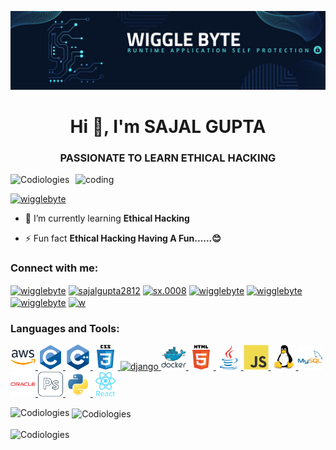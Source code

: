 ![logo](https://github.com/Codiologies/Codiologies/blob/main/GITHUB%20BANNER.JPG)
<h1 align="center">Hi 👋, I'm SAJAL GUPTA</h1>
<h3 align="center">PASSIONATE TO LEARN ETHICAL HACKING</h3>

<img align="right" alt="coding" width="400" src="https://encrypted-tbn1.gstatic.com/images?q=tbn:ANd9GcQcJcQ9CPfBV8e4c0LJhOvnFHAg7PAJ_qpyAmT01T8wPmR5yLoJ">


<p align="left"> <img src="https://komarev.com/ghpvc/?username=Codiologies&label=Profile%20views&color=0e75b6&style=flat" alt="Codiologies" /> </p>

<p align="left"> <a href="https://twitter.com/wigglebyte" target="blank"><img src="https://img.shields.io/twitter/follow/wigglebyte?logo=twitter&style=for-the-badge" alt="wigglebyte" /></a> </p>

- 🌱 I’m currently learning **Ethical Hacking**

- ⚡ Fun fact **Ethical Hacking Having A Fun......😊**

<h3 align="left">Connect with me:</h3>
<p align="left">
<a href="https://twitter.com/wigglebyte" target="blank"><img align="center" src="https://raw.githubusercontent.com/rahuldkjain/github-profile-readme-generator/master/src/images/icons/Social/twitter.svg" alt="wigglebyte" height="30" width="40" /></a>
<a href="https://linkedin.com/in/sajalgupta2812" target="blank"><img align="center" src="https://raw.githubusercontent.com/rahuldkjain/github-profile-readme-generator/master/src/images/icons/Social/linked-in-alt.svg" alt="sajalgupta2812" height="30" width="40" /></a>
<a href="https://instagram.com/sx.0008" target="blank"><img align="center" src="https://raw.githubusercontent.com/rahuldkjain/github-profile-readme-generator/master/src/images/icons/Social/instagram.svg" alt="sx.0008" height="30" width="40" /></a>
<a href="https://www.youtube.com/c/wigglebyte" target="blank"><img align="center" src="https://raw.githubusercontent.com/rahuldkjain/github-profile-readme-generator/master/src/images/icons/Social/youtube.svg" alt="wigglebyte" height="30" width="40" /></a>
<a href="https://www.hackerrank.com/wigglebyte" target="blank"><img align="center" src="https://raw.githubusercontent.com/rahuldkjain/github-profile-readme-generator/master/src/images/icons/Social/hackerrank.svg" alt="wigglebyte" height="30" width="40" /></a>
<a href="https://www.leetcode.com/wigglebyte" target="blank"><img align="center" src="https://raw.githubusercontent.com/rahuldkjain/github-profile-readme-generator/master/src/images/icons/Social/leet-code.svg" alt="wigglebyte" height="30" width="40" /></a>
<a href="https://www.hackerearth.com/w" target="blank"><img align="center" src="https://raw.githubusercontent.com/rahuldkjain/github-profile-readme-generator/master/src/images/icons/Social/hackerearth.svg" alt="w" height="30" width="40" /></a>
</p>

<h3 align="left">Languages and Tools:</h3>
<p align="left"> <a href="https://aws.amazon.com" target="_blank" rel="noreferrer"> <img src="https://raw.githubusercontent.com/devicons/devicon/master/icons/amazonwebservices/amazonwebservices-original-wordmark.svg" alt="aws" width="40" height="40"/> </a> <a href="https://www.cprogramming.com/" target="_blank" rel="noreferrer"> <img src="https://raw.githubusercontent.com/devicons/devicon/master/icons/c/c-original.svg" alt="c" width="40" height="40"/> </a> <a href="https://www.w3schools.com/cpp/" target="_blank" rel="noreferrer"> <img src="https://raw.githubusercontent.com/devicons/devicon/master/icons/cplusplus/cplusplus-original.svg" alt="cplusplus" width="40" height="40"/> </a> <a href="https://www.w3schools.com/css/" target="_blank" rel="noreferrer"> <img src="https://raw.githubusercontent.com/devicons/devicon/master/icons/css3/css3-original-wordmark.svg" alt="css3" width="40" height="40"/> </a> <a href="https://www.djangoproject.com/" target="_blank" rel="noreferrer"> <img src="https://cdn.worldvectorlogo.com/logos/django.svg" alt="django" width="40" height="40"/> </a> <a href="https://www.docker.com/" target="_blank" rel="noreferrer"> <img src="https://raw.githubusercontent.com/devicons/devicon/master/icons/docker/docker-original-wordmark.svg" alt="docker" width="40" height="40"/> </a> <a href="https://www.w3.org/html/" target="_blank" rel="noreferrer"> <img src="https://raw.githubusercontent.com/devicons/devicon/master/icons/html5/html5-original-wordmark.svg" alt="html5" width="40" height="40"/> </a> <a href="https://www.java.com" target="_blank" rel="noreferrer"> <img src="https://raw.githubusercontent.com/devicons/devicon/master/icons/java/java-original.svg" alt="java" width="40" height="40"/> </a> <a href="https://developer.mozilla.org/en-US/docs/Web/JavaScript" target="_blank" rel="noreferrer"> <img src="https://raw.githubusercontent.com/devicons/devicon/master/icons/javascript/javascript-original.svg" alt="javascript" width="40" height="40"/> </a> <a href="https://www.linux.org/" target="_blank" rel="noreferrer"> <img src="https://raw.githubusercontent.com/devicons/devicon/master/icons/linux/linux-original.svg" alt="linux" width="40" height="40"/> </a> <a href="https://www.mysql.com/" target="_blank" rel="noreferrer"> <img src="https://raw.githubusercontent.com/devicons/devicon/master/icons/mysql/mysql-original-wordmark.svg" alt="mysql" width="40" height="40"/> </a> <a href="https://www.oracle.com/" target="_blank" rel="noreferrer"> <img src="https://raw.githubusercontent.com/devicons/devicon/master/icons/oracle/oracle-original.svg" alt="oracle" width="40" height="40"/> </a> <a href="https://www.photoshop.com/en" target="_blank" rel="noreferrer"> <img src="https://raw.githubusercontent.com/devicons/devicon/master/icons/photoshop/photoshop-line.svg" alt="photoshop" width="40" height="40"/> </a> <a href="https://www.python.org" target="_blank" rel="noreferrer"> <img src="https://raw.githubusercontent.com/devicons/devicon/master/icons/python/python-original.svg" alt="python" width="40" height="40"/> </a> <a href="https://reactjs.org/" target="_blank" rel="noreferrer"> <img src="https://raw.githubusercontent.com/devicons/devicon/master/icons/react/react-original-wordmark.svg" alt="react" width="40" height="40"/> </a> </p>

<p><img align="left" src="https://github-readme-stats-git-masterrstaa-rickstaa.vercel.app/api?username=Codiologies&&show_icons=true&theme=dark" alt="Codiologies" /></p>

<p>&nbsp;<img align="center" src="https://github-readme-stats.vercel.app/api?username=Codiologies&show_icons=true&locale=en" alt="Codiologies" /></p>

<p><img align="center" src="https://github-readme-streak-stats.herokuapp.com/?user=Codiologies&" alt="Codiologies" /></p>
